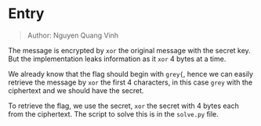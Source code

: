 # Entry
> Author: Nguyen Quang Vinh

The message is encrypted by `xor` the original message with the secret key. But the implementation leaks information as it `xor` 4 bytes at a time. 

We already know that the flag should begin with `grey{`, hence we can easily retrieve the message by `xor` the first 4 characters, in this case `grey` with the ciphertext and we should have the secret. 

To retrieve the flag, we use the secret, `xor` the secret with 4 bytes each from the ciphertext. The script to solve this is in the `solve.py` file.